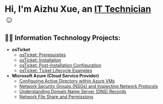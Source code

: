 <h1>Hi, I'm Aizhu Xue, an <a href="https://www.linkedin.com/in/aizhuxue/">IT Technician </a>☺</h1>

<h2>👨‍💻 Information Technology Projects:</h2>

- <b>osTicket</b>
  - [osTicket: Prerequisites](https://github.com/aizhuxue007/osticket-prereqs)
  - [osTicket: Installation](https://github.com/aizhuxue007/osticket-installation)
  - [osTicket: Post-Installation Configuration](https://github.com/aizhuxue007/post-install-config)
  - [osTicket: Ticket Lifecycle Examples](https://github.com/aizhuxue007/ticket-lifecycle)
- <b>Microsoft Azure (Cloud Service Provider)</b>
  - [Configuring Active Directory within Azure VMs](https://github.com/aizhuxue007/configure-ad)
  - [Network Security Groups (NSGs) and Inspecting Network Protocols](https://github.com/aizhuxue007/azure-network-protocols)
  - [Understanding Domain Name Server (DNS) Records](https://github.com/aizhuxue007/dns-records)
  - [Network File Share and Permissions](https://github.com/aizhuxue007/fileshare-and-permissions)


